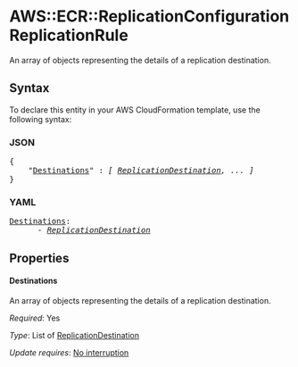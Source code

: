 # AWS::ECR::ReplicationConfiguration ReplicationRule

An array of objects representing the details of a replication destination.

## Syntax

To declare this entity in your AWS CloudFormation template, use the following syntax:

### JSON

<pre>
{
    "<a href="#destinations" title="Destinations">Destinations</a>" : <i>[ <a href="replicationdestination.md">ReplicationDestination</a>, ... ]</i>
}
</pre>

### YAML

<pre>
<a href="#destinations" title="Destinations">Destinations</a>: <i>
      - <a href="replicationdestination.md">ReplicationDestination</a></i>
</pre>

## Properties

#### Destinations

An array of objects representing the details of a replication destination.

_Required_: Yes

_Type_: List of <a href="replicationdestination.md">ReplicationDestination</a>

_Update requires_: [No interruption](https://docs.aws.amazon.com/AWSCloudFormation/latest/UserGuide/using-cfn-updating-stacks-update-behaviors.html#update-no-interrupt)
